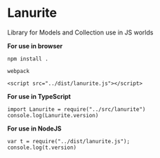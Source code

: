 # Lanurite
Library for Models and Collection use in JS worlds


**For use in browser**

`npm install .`

`webpack`

`<script src="../dist/lanurite.js"></script>`

**For use in TypeScript**

```
import Lanurite = require("../src/lanurite")
console.log(Lanurite.version)

```

**For use in NodeJS**
```
var t = require("../dist/lanurite.js");
console.log(t.version)
